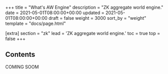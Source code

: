 +++
title = "What's AW Engine"
description = "ZK aggregate world engine."
date = 2021-05-01T08:00:00+00:00
updated = 2021-05-01T08:00:00+00:00
draft = false
weight = 3000
sort_by = "weight"
template = "docs/page.html"

[extra]
section = "zk"
lead = 'ZK aggregate world engine.'
toc = true
top = false
+++

## Contents
COMING SOOM
